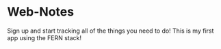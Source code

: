 # Web-Notes
Sign up and start tracking all of the things you need to do! This is my first app using the FERN stack!
